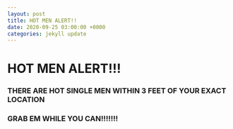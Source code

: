 ```yaml
---
layout: post
title: HOT MEN ALERT!!
date: 2020-09-25 03:00:00 +0000
categories: jekyll update
---
```

# HOT MEN ALERT!!!
### THERE ARE HOT SINGLE MEN WITHIN 3 FEET OF YOUR EXACT LOCATION
### GRAB EM WHILE YOU CAN!!!!!!!

